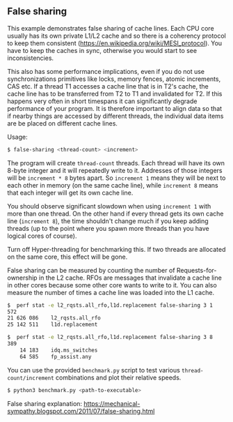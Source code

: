 ## False sharing
This example demonstrates false sharing of cache lines.
Each CPU core usually has its own private L1/L2 cache and so there is a coherency protocol
to keep them consistent (https://en.wikipedia.org/wiki/MESI_protocol). You have to keep
the caches in sync, otherwise you would start to see inconsistencies.

This also has some performance implications, even if you do not use synchronizations
primitives like locks, memory fences, atomic increments, CAS etc.
If a thread T1 accesses a cache line that is in T2's cache, the cache line has to be transferred from T2 to T1 and invalidated
for T2. If this happens very often in short timespans it can significantly degrade performance of your program.
It is therefore important to align data so that if nearby things are accessed by different threads,
the individual data items are be placed on different cache lines.

Usage:
```bash
$ false-sharing <thread-count> <increment>
```

The program will create `thread-count` threads. Each thread will have its own
8-byte integer and it will repeatedly write to it.
Addresses of those integers will be `increment * 8` bytes apart. So `increment 1` means they will be next to each other
in memory (on the same cache line), while `increment 8` means that each integer will get its own cache line.

You should observe significant slowdown when using `increment 1` with more than one thread.
On the other hand if every thread gets its own cache line (`increment 8`), the time shouldn't
change much if you keep adding threads (up to the point where you spawn more threads than you have logical cores of course).

Turn off Hyper-threading for benchmarking this. If two threads are allocated on the same core,
this effect will be gone.

False sharing can be measured by counting the number of Requests-for-ownership in the L2 cache.
RFOs are messages that invalidate a cache line in other cores because some other core wants to write to it.
You can also measure the number of times a cache line was loaded into the L1 cache.

```bash
$  perf stat -e l2_rqsts.all_rfo,l1d.replacement false-sharing 3 1
572
21 626 086    l2_rqsts.all_rfo
25 142 511    l1d.replacement

$  perf stat -e l2_rqsts.all_rfo,l1d.replacement false-sharing 3 8
389
    14 183    idq.ms_switches
    64 585    fp_assist.any
```

You can use the provided `benchmark.py` script to test various `thread-count/increment` combinations
and plot their relative speeds.

```bash
$ python3 benchmark.py <path-to-executable>
```

False sharing explanation:
https://mechanical-sympathy.blogspot.com/2011/07/false-sharing.html
